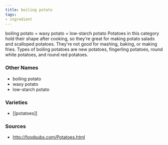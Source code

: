 ```yaml
---
title: boiling potato
tags:
- ingredient
---
```

boiling potato = waxy potato = low-starch potato Potatoes in this category hold their shape after cooking, so they're great for making potato salads and scalloped potatoes. They're not good for mashing, baking, or making fries. Types of boiling potatoes are new potatoes, fingerling potatoes, round white potatoes, and round red potatoes.

### Other Names

* boiling potato
* waxy potato
* low-starch potato

### Varieties

* [[potatoes]]

### Sources
* http://foodsubs.com/Potatoes.html
